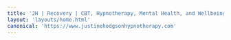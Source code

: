 ```yaml
---
title: 'JH | Recovery | CBT, Hypnotherapy, Mental Health, and Wellbeing Expert'
layout: 'layouts/home.html'
canonical: 'https://www.justinehodgsonhypnotherapy.com'
---
```


